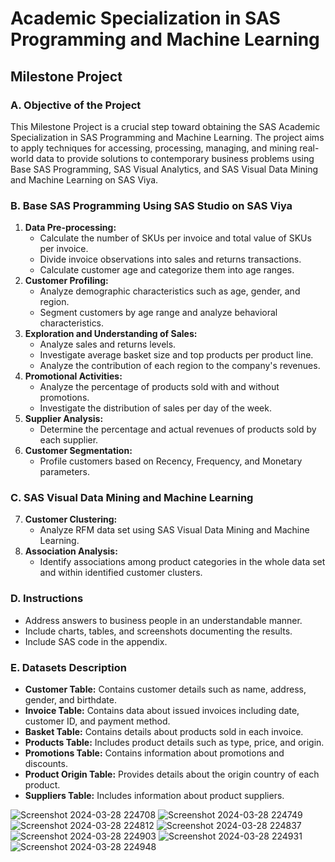 # Academic Specialization in SAS Programming and Machine Learning
## Milestone Project

### A. Objective of the Project
This Milestone Project is a crucial step toward obtaining the SAS Academic Specialization in SAS Programming and Machine Learning. The project aims to apply techniques for accessing, processing, managing, and mining real-world data to provide solutions to contemporary business problems using Base SAS Programming, SAS Visual Analytics, and SAS Visual Data Mining and Machine Learning on SAS Viya.

### B. Base SAS Programming Using SAS Studio on SAS Viya
1. **Data Pre-processing:**
    - Calculate the number of SKUs per invoice and total value of SKUs per invoice.
    - Divide invoice observations into sales and returns transactions.
    - Calculate customer age and categorize them into age ranges.
2. **Customer Profiling:**
    - Analyze demographic characteristics such as age, gender, and region.
    - Segment customers by age range and analyze behavioral characteristics.
3. **Exploration and Understanding of Sales:**
    - Analyze sales and returns levels.
    - Investigate average basket size and top products per product line.
    - Analyze the contribution of each region to the company's revenues.
4. **Promotional Activities:**
    - Analyze the percentage of products sold with and without promotions.
    - Investigate the distribution of sales per day of the week.
5. **Supplier Analysis:**
    - Determine the percentage and actual revenues of products sold by each supplier.
6. **Customer Segmentation:**
    - Profile customers based on Recency, Frequency, and Monetary parameters.

### C. SAS Visual Data Mining and Machine Learning
7. **Customer Clustering:**
    - Analyze RFM data set using SAS Visual Data Mining and Machine Learning.
8. **Association Analysis:**
    - Identify associations among product categories in the whole data set and within identified customer clusters.

### D. Instructions
- Address answers to business people in an understandable manner.
- Include charts, tables, and screenshots documenting the results.
- Include SAS code in the appendix.

### E. Datasets Description
- **Customer Table:** Contains customer details such as name, address, gender, and birthdate.
- **Invoice Table:** Contains data about issued invoices including date, customer ID, and payment method.
- **Basket Table:** Contains details about products sold in each invoice.
- **Products Table:** Includes product details such as type, price, and origin.
- **Promotions Table:** Contains information about promotions and discounts.
- **Product Origin Table:** Provides details about the origin country of each product.
- **Suppliers Table:** Includes information about product suppliers.

![Screenshot 2024-03-28 224708](https://github.com/CodeNinjaTech/SAS-Programming-and-Machine-Learning/assets/143879796/3e0cffe8-5e36-4d90-be0c-41f669174a51)
![Screenshot 2024-03-28 224749](https://github.com/CodeNinjaTech/SAS-Programming-and-Machine-Learning/assets/143879796/b1f7cf06-83de-4137-8a90-ccc75637b35b)
![Screenshot 2024-03-28 224812](https://github.com/CodeNinjaTech/SAS-Programming-and-Machine-Learning/assets/143879796/8af4c0bd-bfd8-4156-8fe2-509dd9dfbf22)
![Screenshot 2024-03-28 224837](https://github.com/CodeNinjaTech/SAS-Programming-and-Machine-Learning/assets/143879796/3a4ccf19-9af9-4989-9298-ef73ebc04e8a)
![Screenshot 2024-03-28 224903](https://github.com/CodeNinjaTech/SAS-Programming-and-Machine-Learning/assets/143879796/9219f84a-9013-45e3-ad1c-b6aad93377a3)
![Screenshot 2024-03-28 224931](https://github.com/CodeNinjaTech/SAS-Programming-and-Machine-Learning/assets/143879796/ebcef1b5-7b1b-439d-8324-01c2870cebde)
![Screenshot 2024-03-28 224948](https://github.com/CodeNinjaTech/SAS-Programming-and-Machine-Learning/assets/143879796/cf1ca275-c171-4f52-a487-4a5312ef9a74)
